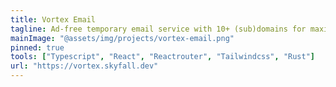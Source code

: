 ```yaml
---
title: Vortex Email
tagline: Ad-free temporary email service with 10+ (sub)domains for maximum flexibility
mainImage: "@assets/img/projects/vortex-email.png"
pinned: true
tools: ["Typescript", "React", "Reactrouter", "Tailwindcss", "Rust"]
url: "https://vortex.skyfall.dev"
---
```


